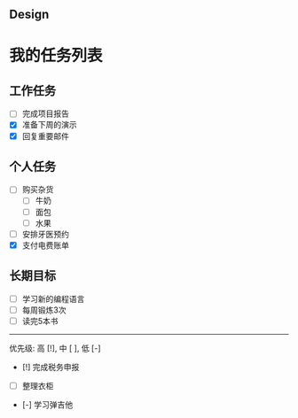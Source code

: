## Design

# 我的任务列表

## 工作任务
- [ ] 完成项目报告
- [x] 准备下周的演示
- [x] 回复重要邮件

## 个人任务
- [ ] 购买杂货
    - [ ] 牛奶
    - [ ] 面包
    - [ ] 水果
- [ ] 安排牙医预约
- [x] 支付电费账单

## 长期目标
- [ ] 学习新的编程语言
- [ ] 每周锻炼3次
- [ ] 读完5本书

---
优先级: 高 [!], 中 [ ], 低 [-]
- [!] 完成税务申报
- [ ] 整理衣柜
- [-] 学习弹吉他